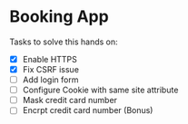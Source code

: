 # Booking App

Tasks to solve this hands on:

- [x] Enable HTTPS
- [x] Fix CSRF issue
- [ ] Add login form
- [ ] Configure Cookie with same site attribute
- [ ] Mask credit card number
- [ ] Encrpt credit card number (Bonus)
